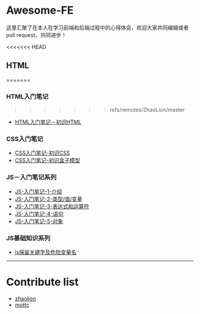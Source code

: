 # Awesome-FE

这里汇聚了在本人在学习前端和后端过程中的心得体会，欢迎大家共同编辑或者pull request，共同进步！

<<<<<<< HEAD
## HTML
=======
### HTML入门笔记
>>>>>>> refs/remotes/ZhaoLion/master
- [HTML入门笔记－初识HTML](https://github.com/ZhaoLion/Awesome-FE/blob/master/HTML/HTML%E5%85%A5%E9%97%A8%E7%AC%94%E8%AE%B0%EF%BC%8D%E5%88%9D%E8%AF%86HTML.md)


### CSS入门笔记
- [CSS入门笔记-初识CSS](https://github.com/ZhaoLion/Awesome-FE/blob/master/CSS/CSS%E5%85%A5%E9%97%A8%E7%AC%94%E8%AE%B0%EF%BC%8D%E5%88%9D%E8%AF%86CSS.md)
- [CSS入门笔记-初识盒子模型](https://github.com/ZhaoLion/Awesome-FE/blob/master/CSS/CSS%E5%85%A5%E9%97%A8%E7%AC%94%E8%AE%B0%EF%BC%8D%E8%AE%A4%E8%AF%86%E7%9B%92%E5%AD%90%E6%A8%A1%E5%9E%8B.md)

### JS－入门笔记系列
- [JS-入门笔记-1-介绍](https://github.com/ZhaoLion/Awesome-FE/blob/master/JS/%E5%85%A5%E9%97%A8%E7%AC%94%E8%AE%B0/JS-%E5%85%A5%E9%97%A8%E7%AC%94%E8%AE%B0-1.md)
- [JS-入门笔记-2-类型/值/变量](https://github.com/ZhaoLion/Awesome-FE/blob/master/JS/%E5%85%A5%E9%97%A8%E7%AC%94%E8%AE%B0/JS-%E5%85%A5%E9%97%A8%E7%AC%94%E8%AE%B0-2.md)
- [JS-入门笔记-3-表达式和运算符](https://github.com/ZhaoLion/Awesome-FE/blob/master/JS/%E5%85%A5%E9%97%A8%E7%AC%94%E8%AE%B0/JS-%E5%85%A5%E9%97%A8%E7%AC%94%E8%AE%B0-3.md)
- [JS-入门笔记-4-语句](https://github.com/ZhaoLion/Awesome-FE/blob/master/JS/%E5%85%A5%E9%97%A8%E7%AC%94%E8%AE%B0/JS-%E5%85%A5%E9%97%A8%E7%AC%94%E8%AE%B0-4.md)
- [JS-入门笔记-5-对象](https://github.com/ZhaoLion/Awesome-FE/blob/master/JS/%E5%85%A5%E9%97%A8%E7%AC%94%E8%AE%B0/JS-%E5%85%A5%E9%97%A8%E7%AC%94%E8%AE%B0-5.md)

### JS基础知识系列
- [js保留关键字及危险变量名](https://github.com/ZhaoLion/Awesome-FE/blob/master/JS/%E5%9F%BA%E7%A1%80/js%E4%BF%9D%E7%95%99%E5%85%B3%E9%94%AE%E5%AD%97%E5%8F%8A%E5%8D%B1%E9%99%A9%E5%8F%98%E9%87%8F%E5%90%8D.md)

---
# Contribute list

- [zhaolion](http://zhaolion.com)
- [mottc](https://github.com/mottc)

